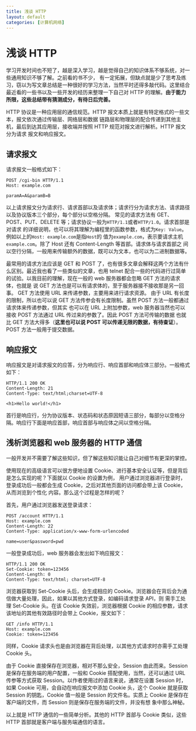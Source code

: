 ```yaml
---
title: 浅谈 HTTP
layout: default
categories: [计算机网络]
---
```


# 浅谈 HTTP

学习开发时间也不短了，越是深入学习，越是觉得自己的知识体系不够系统，对一些通用知识不够了解。之前看的书不少，
有一定拓展，但缺点就是少了思考及练习，窃以为写文章总结是一种很好的学习方法，当然平时还得多敲代码。这里结合
最近看的一些书以及一些开发的经历来整理一下自己对 HTTP 的理解。**由于能力所限，这些总结带有猜测成分，有待日后完善。**

HTTP 协议是一种应用层的通信规范。HTTP 报文本质上就是有特定格式的一些文本，报文依次通过传输层、网络层和数据
链路层和物理层的配合传递到其他主机，最后到达其应用层，接收端并按照 HTTP 规范对报文进行解析。HTTP 报文分为请求
报文和响应报文。

## 请求报文

请求报文一般格式如下：

```
POST /cgi-bin HTTP/1.1
Host: example.com

paramA=A&paramB=B
```

以上请求报文分为请求行、请求首部以及请求体；请求行分为请求方法、请求路径以及协议版本三个部分，每个部分以空格分隔。
常见的请求方法有 GET、POST、PUT、DELETE 等；请求协议一般为`HTTP/1.1`或者`HTTP/1.0`。请求首部是对请求
的详细说明，也可以将其理解为编程里的函数参数，格式为`Key: Value`。例如以上的`Host: example.com`是指`Host`的
值为`example.com`，表示要请求主机`example.com`。除了 Host 还有 Content-Length 等首部。请求体与请求首部之
间以空行分隔，一般用来传输额外的数据，既可以为文本，也可以为二进制数据等。

最常用的请求方法应该是 GET 和 POST 了，也有很多文章会解释这两个方法有什么区别。最近我也看了一些类似的文章，也用
 telnet 配合一些的代码进行过简单的试验。以我目前的理解，现在一般的 web 服务器都会忽略 GET 方法的请求体，也就是
说 GET 方法也是可以有请求体的，至于服务器接不接收那是另一回事。 GET 方法使用 URL 来传递参数，主要用来进行请求资源。
由于 URL 有长度的限制，所以也可以说 GET 方法传参会有长度限制。虽然 POST 方法一般都通过请求体来传递参数，但其实
也可以在 URL 上附加参数，web 服务器当然也可以接收 POST 方法通过 URL 传过来的参数了。因此 POST 方法可传输的数据
也就比 GET 方法大得多（**这里也可以说 POST 可以传递无限的数据，有待查证**）。 POST 方法一般用于提交数据。

## 响应报文

响应报文是对请求报文的应答，分为响应行、响应首部和响应体三部分。一般格式如下：

```
HTTP/1.1 200 OK
Content-Length: 21
Content-Type: text/html;charset=UTF-8

<h1>Hello world!</h1>
```

首行是响应行，分为协议版本、状态码和状态原因短语三部分，每部分以空格分隔。响应行下面是响应首部，响应首部与响应体之间以空格分隔。

## 浅析浏览器和 web 服务器的 HTTP 通信

一般开发并不需要了解这些知识，但了解这些知识能让自己对细节有更深的掌控。

使用现在的高级语言可以很方便地设置 Cookie、进行基本安全认证等，但是背后是怎么实现的呢？下面就以 Cookie 的设置为例，
用户通过浏览器进行登录时，登录成功后一般都会生成 Cookie，之后对其他页面的访问都会带上该 Cookie，从而浏览到个性化
内容。那么这个过程是怎样的呢？

首先，用户通过浏览器发送登录请求：

```
POST /account HTTP/1.1
Host: example.com
Content-Length: 22
Content-Type: application/x-www-form-urlencoded

name=user&password=pwd
```

一般登录成功后，web 服务器会发出如下响应报文：

```
HTTP/1.1 200 OK
Set-Cookie: token=123456
Content-Length: 0
Content-Type: text/html; charset=UTF-8
```

浏览器获取到 Set-Cookie 头后，会生成相应的 Cookie。浏览器会在背后会为通信做大量处理，因此，如果以其他方式登录，如编码请求登录 API，则
需手工处理 Set-Cookie 头。在该 Cookie 失效前，浏览器根据 Cookie 的相应参数，请求该地址的其他有效路径时会带上 Cookie，报文如下：

```
GET /info HTTP/1.1
Host: example.com
Cookie: token=123456
```

同样，Cookie 请求头也是由浏览器在背后处理，以其他方式请求时亦需手工处理 Cookie 头。

由于 Cookie 直接保存在浏览器，相对不那么安全，Session 由此而来。Session 是保存在服务端的用户配置，一般和 Cookie 搭配使用，当然，还可以通过
URL 传参等方式获取 Session。以作者使用过的语言来说，通常在设置 Session 时，如果 Cookie 可用，会自动在响应报文中添加 Cookie 头，这个 Cookie 
就是获取 Session 的钥匙，Cookie 值一般是 Session 的文件名。实质上 Cookie 是保存在客户端的文件，而 Session 则是保存在服务端的文件，并没有想
象中那么神秘。

以上就是 HTTP 通信的一些简单分析。其他的 HTTP 首部与 Cookie 类似，这些 HTTP 首部就是客户端与服务端通信的语言。